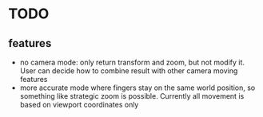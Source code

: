 # TODO

## features
- no camera mode: only return transform and zoom, but not modify it. User can decide how to combine result with other camera moving features
- more accurate mode where fingers stay on the same world position, so something like strategic zoom is possible. Currently all movement is based on viewport coordinates only